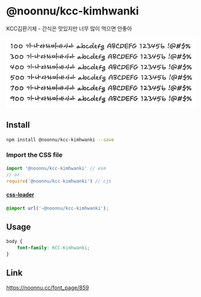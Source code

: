# @noonnu/kcc-kimhwanki

KCC김환기체 - 간식은 맛있지만 너무 많이 먹으면 안좋아

![example](./example.png)

## Install

```bash
npm install @noonnu/kcc-kimhwanki --save
```

### Import the CSS file

```js
import '@noonnu/kcc-kimhwanki' // esm
// or
require('@noonnu/kcc-kimhwanki') // cjs
```

#### [css-loader](https://github.com/webpack-contrib/css-loader)

```css
@import url('~@noonnu/kcc-kimhwanki');
```

## Usage

```css
body {
    font-family: KCC-Kimhwanki;
}
```

## Link

https://noonnu.cc/font_page/859
